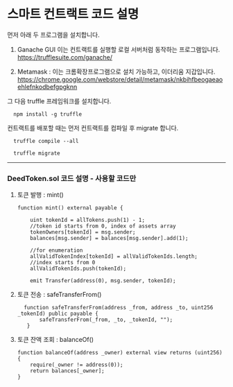 # 스마트 컨트랙트 코드 설명

먼저 아래 두 프로그램을 설치합니다.

1) Ganache GUI 이는 컨트랙트를 실행할 로컬 서버처럼 동작하는 프로그램입니다.
https://trufflesuite.com/ganache/

2) Metamask : 이는 크롬확장프로그램으로 설치 가능하고, 이더리움 지갑입니다.
https://chrome.google.com/webstore/detail/metamask/nkbihfbeogaeaoehlefnkodbefgpgknn


그 다음 truffle 프레임워크를 설치합니다.

      npm install -g truffle
   

컨트랙트를 배포할 때는 먼저 컨트랙트를 컴파일 후 migrate 합니다.

      truffle compile --all

      truffle migrate


------------
### DeedToken.sol 코드 설명 - 사용할 코드만

1) 토큰 발행 : mint()


       function mint() external payable {

           uint tokenId = allTokens.push(1) - 1;
           //token id starts from 0, index of assets array
           tokenOwners[tokenId] = msg.sender;
           balances[msg.sender] = balances[msg.sender].add(1);

           //for enumeration
           allValidTokenIndex[tokenId] = allValidTokenIds.length;
           //index starts from 0
           allValidTokenIds.push(tokenId);

           emit Transfer(address(0), msg.sender, tokenId);



2) 토큰 전송 : safeTransferFrom()

         function safeTransferFrom(address _from, address _to, uint256 _tokenId) public payable {
              safeTransferFrom(_from, _to, _tokenId, "");
          }


3) 토큰 잔액 조회 : balanceOf()

       function balanceOf(address _owner) external view returns (uint256) {
           require(_owner != address(0));
           return balances[_owner];
       }

